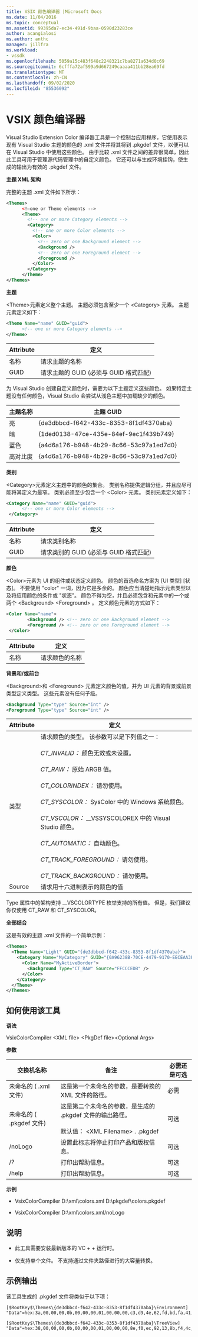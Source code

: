 ```yaml
---
title: VSIX 颜色编译器 |Microsoft Docs
ms.date: 11/04/2016
ms.topic: conceptual
ms.assetid: 99395da7-ec34-491d-9baa-0590d23283ce
author: acangialosi
ms.author: anthc
manager: jillfra
ms.workload:
- vssdk
ms.openlocfilehash: 5059a15c483f648c2248321c7ba8271a634d0c69
ms.sourcegitcommit: 6cfffa72af599a9d667249caaaa411bb28ea69fd
ms.translationtype: MT
ms.contentlocale: zh-CN
ms.lasthandoff: 09/02/2020
ms.locfileid: "85536092"
---
```

# <a name="vsix-color-compiler"></a>VSIX 颜色编译器
Visual Studio Extension Color 编译器工具是一个控制台应用程序，它使用表示现有 Visual Studio 主题的颜色的 .xml 文件并将其将到 .pkgdef 文件，以便可以在 Visual Studio 中使用这些颜色。 由于比较 .xml 文件之间的差异很简单，因此此工具可用于管理源代码管理中的自定义颜色。 它还可以与生成环境挂钩，使生成的输出为有效的 .pkgdef 文件。

 **主题 XML 架构**

 完整的主题 .xml 文件如下所示：

```xml
<Themes>
      <!—one or Theme elements -->
      <Theme>
        <!-- one or more Category elements -->
        <Category>
          <!-- one or more Color elements -->
          <Color>
            <!-- zero or one Background element -->
            <Background />
            <!-- zero or one Foreground element -->
            <Foreground />
          </Color>
        </Category>
      </Theme>
</Themes>
```

 **主题**

 \<Theme>元素定义整个主题。 主题必须包含至少一个 \<Category> 元素。 主题元素定义如下：

```xml
<Theme Name="name" GUID="guid">
      <!-- one or more Category elements -->
</Theme>
```

|**Attribute**|**定义**|
|-|-|
|名称|请求主题的名称|
|GUID|请求主题的 GUID (必须与 GUID 格式匹配) |

 为 Visual Studio 创建自定义颜色时，需要为以下主题定义这些颜色。 如果特定主题没有任何颜色，Visual Studio 会尝试从浅色主题中加载缺少的颜色。

|**主题名称**|**主题 GUID**|
|-|-|
|亮|{de3dbbcd-f642-433c-8353-8f1df4370aba}|
|暗|{1ded0138-47ce-435e-84ef-9ec1f439b749}|
|蓝色|{a4d6a176-b948-4b29-8c66-53c97a1ed7d0}|
|高对比度|{a4d6a176-b948-4b29-8c66-53c97a1ed7d0}|

 **类别**

 \<Category>元素定义主题中的颜色的集合。 类别名称提供逻辑分组，并且应尽可能将其定义为最窄。 类别必须至少包含一个 \<Color> 元素。 类别元素定义如下：

```xml
<Category Name="name" GUID="guid">
      <!-- one or more Color elements -->
 </Category>
```

|**Attribute**|**定义**|
|-|-|
|名称|请求类别名称|
|GUID|请求类别的 GUID (必须与 GUID 格式匹配) |

 **颜色**

 \<Color>元素为 UI 的组件或状态定义颜色。 颜色的首选命名方案为 [UI 类型] [状态]。 不要使用 "color" 一词，因为它是多余的。 颜色应当清楚地指示元素类型以及将应用颜色的条件或 "状态"。 颜色不得为空，并且必须包含和元素中的一个或两个 \<Background> \<Foreground> 。 定义颜色元素的方式如下：

```xml
<Color Name="name">
        <Background /> <!-- zero or one Background element -->
        <Foreground /> <!-- zero or one Foreground element -->
 </Color>
```

|**Attribute**|**定义**|
|-|-|
|名称|请求颜色的名称|

 **背景和/或前台**

 \<Background>和 \<Foreground> 元素定义颜色的值，并为 UI 元素的背景或前景类型定义类型。 这些元素没有任何子级。

```xml
<Background Type="type" Source="int" />
<Foreground Type="type" Source="int" />
```

|**Attribute**|**定义**|
|-|-|
|类型|请求颜色的类型。 该参数可以是下列值之一：<br /><br /> *CT_INVALID：* 颜色无效或未设置。<br /><br /> *CT_RAW：* 原始 ARGB 值。<br /><br /> *CT_COLORINDEX：* 请勿使用。<br /><br /> *CT_SYSCOLOR：* SysColor 中的 Windows 系统颜色。<br /><br /> *CT_VSCOLOR：* __VSSYSCOLOREX 中的 Visual Studio 颜色。<br /><br /> *CT_AUTOMATIC：* 自动颜色。<br /><br /> *CT_TRACK_FOREGROUND：* 请勿使用。<br /><br /> *CT_TRACK_BACKGROUND：* 请勿使用。|
|Source|请求用十六进制表示的颜色的值|

 Type 属性中的架构支持 __VSCOLORTYPE 枚举支持的所有值。 但是，我们建议你仅使用 CT_RAW 和 CT_SYSCOLOR。

 **全部结合**

 这是有效的主题 .xml 文件的一个简单示例：

```xml
<Themes>
  <Theme Name="Light" GUID="{de3dbbcd-f642-433c-8353-8f1df4370aba}">
    <Category Name="MyCategory" GUID="{0A96238B-70CE-4479-9170-EECEAA3FCD58}">
      <Color Name="MyActiveBorder">
        <Background Type="CT_RAW" Source="FFCCCEDB" />
      </Color>
    </Category>
  </Theme>
</Themes>
```

## <a name="how-to-use-the-tool"></a>如何使用该工具
 **语法**

 VsixColorCompiler \<XML file> \<PkgDef file>\<Optional Args>

 **参数**

|**交换机名称**|**备注**|**必需还是可选**|
|-|-|-|
|未命名的 ( .xml 文件) |这是第一个未命名的参数，是要转换的 XML 文件的路径。|必需|
|未命名的 ( .pkgdef 文件) |这是第二个未命名的参数，是生成的 .pkgdef 文件的输出路径。<br /><br /> 默认值： \<XML Filename> . .pkgdef|可选|
|/noLogo|设置此标志将停止打印产品和版权信息。|可选|
|/?|打印出帮助信息。|可选|
|/help|打印出帮助信息。|可选|

 **示例**

- VsixColorCompiler D:\xml\colors.xml D:\pkgdef\colors.pkgdef

- VsixColorCompiler D:\xml\colors.xml/noLogo

## <a name="notes"></a>说明

- 此工具需要安装最新版本的 VC + + 运行时。

- 仅支持单个文件。 不支持通过文件夹路径进行的大容量转换。

## <a name="sample-output"></a>示例输出
 该工具生成的 .pkgdef 文件将类似于以下项：

```
[$RootKey$\Themes\{de3dbbcd-f642-433c-8353-8f1df4370aba}\Environment]
"Data"=hex:3a,00,00,00,0b,00,00,00,01,00,00,00,c3,d9,4e,62,fd,bd,fa,41,96,c3,7c,82,4e,a3,2e,3d,01,00,00,00,0c,00,00,00,41,63,74,69,76,65,42,6f,72,64,65,72,01,cc,ce,db,ff,01,33,31,24,ff

[$RootKey$\Themes\{de3dbbcd-f642-433c-8353-8f1df4370aba}\TreeView]
"Data"=hex:38,00,00,00,0b,00,00,00,01,00,00,00,8e,f0,ec,92,13,8b,f4,4c,99,e9,ae,26,92,38,21,85,01,00,00,00,0a,00,00,00,42,61,63,6b,67,72,6f,75,6e,64,01,f5,f5,f5,ff,01,1e,1e,1e,ff
```
